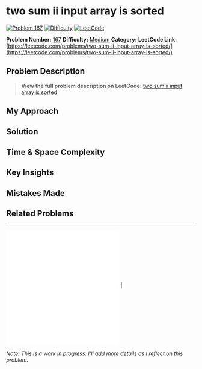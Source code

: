 # two sum ii input array is sorted

[![Problem 167](https://img.shields.io/badge/Problem-167-blue?style=for-the-badge&logo=leetcode)](https://leetcode.com/problems/two-sum-ii-input-array-is-sorted/)
[![Difficulty](https://img.shields.io/badge/Difficulty-Medium-orange?style=for-the-badge)](https://leetcode.com/problemset/?difficulty=MEDIUM)
[![LeetCode](https://img.shields.io/badge/LeetCode-View%20Problem-orange?style=for-the-badge&logo=leetcode)](https://leetcode.com/problems/two-sum-ii-input-array-is-sorted/)

**Problem Number:** [167](https://leetcode.com/problems/two-sum-ii-input-array-is-sorted/)
**Difficulty:** [Medium](https://leetcode.com/problemset/?difficulty=MEDIUM)
**Category:** 
**LeetCode Link:** [https://leetcode.com/problems/two-sum-ii-input-array-is-sorted/](https://leetcode.com/problems/two-sum-ii-input-array-is-sorted/)

## Problem Description

> **View the full problem description on LeetCode:** [two sum ii input array is sorted](https://leetcode.com/problems/two-sum-ii-input-array-is-sorted/)

## My Approach

## Solution

## Time & Space Complexity

## Key Insights

## Mistakes Made

## Related Problems

---

[![Back to Index](../../README.md#-problem-index)](../../README.md#-problem-index) | [![View Solution](../exercises/167.two-sum-ii-input-array-is-sorted.py)](../exercises/167.two-sum-ii-input-array-is-sorted.py)

*Note: This is a work in progress. I'll add more details as I reflect on this problem.*
